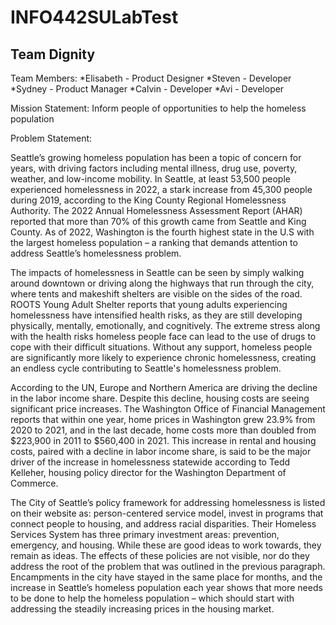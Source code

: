 # INFO442SULabTest

<!-- Added Header -->
## Team Dignity

Team Members:
*Elisabeth - Product Designer
*Steven - Developer
*Sydney - Product Manager
*Calvin - Developer
*Avi - Developer

Mission Statement: Inform people of opportunities to help the homeless population

Problem Statement: 

Seattle’s growing homeless population has been a topic of concern for years, with driving factors including mental illness, drug use, poverty, weather, and low-income mobility. In Seattle, at least 53,500 people experienced homelessness in 2022, a stark increase from 45,300 people during 2019, according to the King County Regional Homelessness Authority. The 2022 Annual Homelessness Assessment Report (AHAR) reported that more than 70% of this growth came from Seattle and King County. As of 2022, Washington is the fourth highest state in the U.S with the largest homeless population – a ranking that demands attention to address Seattle’s homelessness problem. 

The impacts of homelessness in Seattle can be seen by simply walking around downtown or driving along the highways that run through the city, where tents and makeshift shelters are visible on the sides of the road. ROOTS Young Adult Shelter reports that young adults experiencing homelessness have intensified health risks, as they are still developing physically, mentally, emotionally, and cognitively. The extreme stress along with the health risks homeless people face can lead to the use of drugs to cope with their difficult situations. Without any support, homeless people are significantly more likely to experience chronic homelessness, creating an endless cycle contributing to Seattle's homelessness problem. 

According to the UN, Europe and Northern America are driving the decline in the labor income share. Despite this decline, housing costs are seeing significant price increases. The Washington Office of Financial Management reports that within one year, home prices in Washington grew 23.9% from 2020 to 2021, and in the last decade, home costs more than doubled from $223,900 in 2011 to $560,400 in 2021. This increase in rental and housing costs, paired with a decline in labor income share, is said to be the major driver of the increase in homelessness statewide according to Tedd Kelleher, housing policy director for the Washington Department of Commerce. 

The City of Seattle’s policy framework for addressing homelessness is listed on their website as: person-centered service model, invest in programs that connect people to housing, and address racial disparities. Their Homeless Services System has three primary investment areas: prevention, emergency, and housing. While these are good ideas to work towards, they remain as ideas. The effects of these policies are not visible, nor do they address the root of the problem that was outlined in the previous paragraph. Encampments in the city have stayed in the same place for months, and the increase in Seattle’s homeless population each year shows that more needs to be done to help the homeless population – which should start with addressing the steadily increasing prices in the housing market. 

